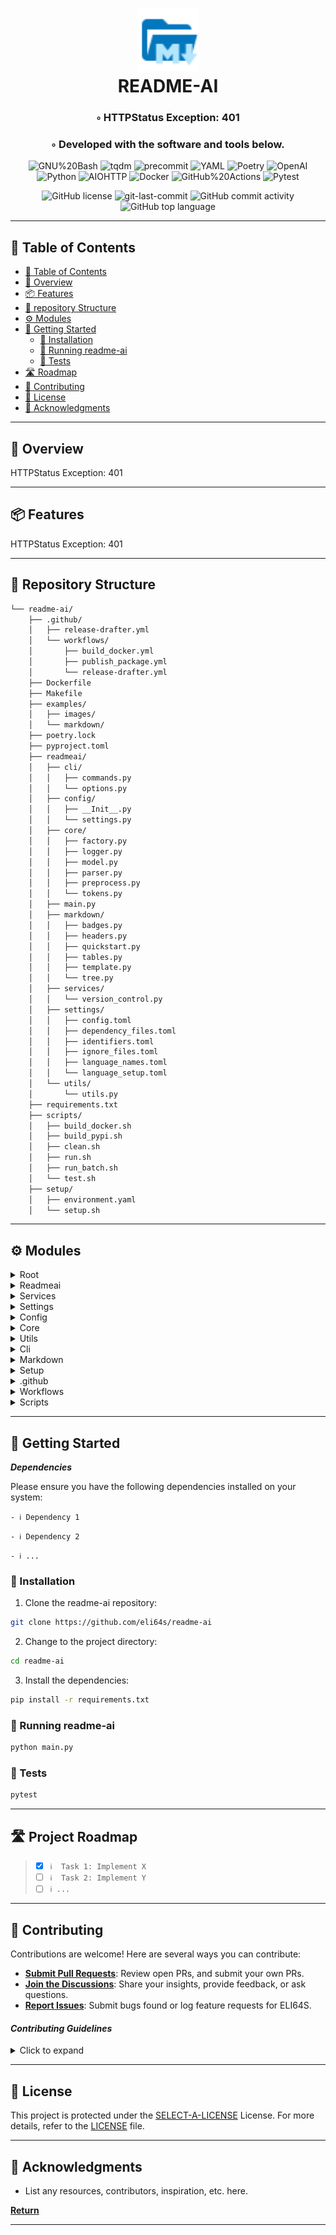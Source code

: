 <div align="center">
<h1 align="center">
<img src="https://raw.githubusercontent.com/PKief/vscode-material-icon-theme/ec559a9f6bfd399b82bb44393651661b08aaf7ba/icons/folder-markdown-open.svg" width="100" />
<br>README-AI</h1>
<h3>◦ HTTPStatus Exception: 401</h3>
<h3>◦ Developed with the software and tools below.</h3>

<p align="center">
<img src="https://img.shields.io/badge/GNU%20Bash-4EAA25.svg?style=flat-square&logo=GNU-Bash&logoColor=white" alt="GNU%20Bash" />
<img src="https://img.shields.io/badge/tqdm-FFC107.svg?style=flat-square&logo=tqdm&logoColor=black" alt="tqdm" />
<img src="https://img.shields.io/badge/precommit-FAB040.svg?style=flat-square&logo=pre-commit&logoColor=black" alt="precommit" />
<img src="https://img.shields.io/badge/YAML-CB171E.svg?style=flat-square&logo=YAML&logoColor=white" alt="YAML" />
<img src="https://img.shields.io/badge/Poetry-60A5FA.svg?style=flat-square&logo=Poetry&logoColor=white" alt="Poetry" />
<img src="https://img.shields.io/badge/OpenAI-412991.svg?style=flat-square&logo=OpenAI&logoColor=white" alt="OpenAI" />

<img src="https://img.shields.io/badge/Python-3776AB.svg?style=flat-square&logo=Python&logoColor=white" alt="Python" />
<img src="https://img.shields.io/badge/AIOHTTP-2C5BB4.svg?style=flat-square&logo=AIOHTTP&logoColor=white" alt="AIOHTTP" />
<img src="https://img.shields.io/badge/Docker-2496ED.svg?style=flat-square&logo=Docker&logoColor=white" alt="Docker" />
<img src="https://img.shields.io/badge/GitHub%20Actions-2088FF.svg?style=flat-square&logo=GitHub-Actions&logoColor=white" alt="GitHub%20Actions" />
<img src="https://img.shields.io/badge/Pytest-0A9EDC.svg?style=flat-square&logo=Pytest&logoColor=white" alt="Pytest" />
</p>
<img src="https://img.shields.io/github/license/eli64s/readme-ai?style=flat-square&color=5D6D7E" alt="GitHub license" />
<img src="https://img.shields.io/github/last-commit/eli64s/readme-ai?style=flat-square&color=5D6D7E" alt="git-last-commit" />
<img src="https://img.shields.io/github/commit-activity/m/eli64s/readme-ai?style=flat-square&color=5D6D7E" alt="GitHub commit activity" />
<img src="https://img.shields.io/github/languages/top/eli64s/readme-ai?style=flat-square&color=5D6D7E" alt="GitHub top language" />
</div>

---

## 📖 Table of Contents
- [📖 Table of Contents](#-table-of-contents)
- [📍 Overview](#-overview)
- [📦 Features](#-features)
- [📂 repository Structure](#-repository-structure)
- [⚙️ Modules](#modules)
- [🚀 Getting Started](#-getting-started)
    - [🔧 Installation](#-installation)
    - [🤖 Running readme-ai](#-running-readme-ai)
    - [🧪 Tests](#-tests)
- [🛣 Roadmap](#-roadmap)
- [🤝 Contributing](#-contributing)
- [📄 License](#-license)
- [👏 Acknowledgments](#-acknowledgments)

---


## 📍 Overview

HTTPStatus Exception: 401

---

## 📦 Features

HTTPStatus Exception: 401

---


## 📂 Repository Structure

```sh
└── readme-ai/
    ├── .github/
    │   ├── release-drafter.yml
    │   └── workflows/
    │       ├── build_docker.yml
    │       ├── publish_package.yml
    │       └── release-drafter.yml
    ├── Dockerfile
    ├── Makefile
    ├── examples/
    │   ├── images/
    │   └── markdown/
    ├── poetry.lock
    ├── pyproject.toml
    ├── readmeai/
    │   ├── cli/
    │   │   ├── commands.py
    │   │   └── options.py
    │   ├── config/
    │   │   ├── __Init__.py
    │   │   └── settings.py
    │   ├── core/
    │   │   ├── factory.py
    │   │   ├── logger.py
    │   │   ├── model.py
    │   │   ├── parser.py
    │   │   ├── preprocess.py
    │   │   └── tokens.py
    │   ├── main.py
    │   ├── markdown/
    │   │   ├── badges.py
    │   │   ├── headers.py
    │   │   ├── quickstart.py
    │   │   ├── tables.py
    │   │   ├── template.py
    │   │   └── tree.py
    │   ├── services/
    │   │   └── version_control.py
    │   ├── settings/
    │   │   ├── config.toml
    │   │   ├── dependency_files.toml
    │   │   ├── identifiers.toml
    │   │   ├── ignore_files.toml
    │   │   ├── language_names.toml
    │   │   └── language_setup.toml
    │   └── utils/
    │       └── utils.py
    ├── requirements.txt
    ├── scripts/
    │   ├── build_docker.sh
    │   ├── build_pypi.sh
    │   ├── clean.sh
    │   ├── run.sh
    │   ├── run_batch.sh
    │   └── test.sh
    ├── setup/
    │   ├── environment.yaml
    │   └── setup.sh

```

---


## ⚙️ Modules

<details closed><summary>Root</summary>

| File                                                                               | Summary                   |
| ---                                                                                | ---                       |
| [pyproject.toml](https://github.com/eli64s/readme-ai/blob/main/pyproject.toml)     | HTTPStatus Exception: 401 |
| [poetry.lock](https://github.com/eli64s/readme-ai/blob/main/poetry.lock)           | HTTPStatus Exception: 401 |
| [Makefile](https://github.com/eli64s/readme-ai/blob/main/Makefile)                 | HTTPStatus Exception: 401 |
| [requirements.txt](https://github.com/eli64s/readme-ai/blob/main/requirements.txt) | HTTPStatus Exception: 401 |
| [Dockerfile](https://github.com/eli64s/readme-ai/blob/main/Dockerfile)             | HTTPStatus Exception: 401 |

</details>

<details closed><summary>Readmeai</summary>

| File                                                                      | Summary                   |
| ---                                                                       | ---                       |
| [main.py](https://github.com/eli64s/readme-ai/blob/main/readmeai/main.py) | HTTPStatus Exception: 401 |

</details>

<details closed><summary>Services</summary>

| File                                                                                                     | Summary                   |
| ---                                                                                                      | ---                       |
| [version_control.py](https://github.com/eli64s/readme-ai/blob/main/readmeai/services/version_control.py) | HTTPStatus Exception: 401 |

</details>

<details closed><summary>Settings</summary>

| File                                                                                                           | Summary                   |
| ---                                                                                                            | ---                       |
| [config.toml](https://github.com/eli64s/readme-ai/blob/main/readmeai/settings/config.toml)                     | HTTPStatus Exception: 401 |
| [language_names.toml](https://github.com/eli64s/readme-ai/blob/main/readmeai/settings/language_names.toml)     | HTTPStatus Exception: 401 |
| [ignore_files.toml](https://github.com/eli64s/readme-ai/blob/main/readmeai/settings/ignore_files.toml)         | HTTPStatus Exception: 401 |
| [identifiers.toml](https://github.com/eli64s/readme-ai/blob/main/readmeai/settings/identifiers.toml)           | HTTPStatus Exception: 401 |
| [dependency_files.toml](https://github.com/eli64s/readme-ai/blob/main/readmeai/settings/dependency_files.toml) | HTTPStatus Exception: 401 |
| [language_setup.toml](https://github.com/eli64s/readme-ai/blob/main/readmeai/settings/language_setup.toml)     | HTTPStatus Exception: 401 |

</details>

<details closed><summary>Config</summary>

| File                                                                                     | Summary                   |
| ---                                                                                      | ---                       |
| [__Init__.py](https://github.com/eli64s/readme-ai/blob/main/readmeai/config/__Init__.py) | HTTPStatus Exception: 401 |
| [settings.py](https://github.com/eli64s/readme-ai/blob/main/readmeai/config/settings.py) | HTTPStatus Exception: 401 |

</details>

<details closed><summary>Core</summary>

| File                                                                                       | Summary                   |
| ---                                                                                        | ---                       |
| [parser.py](https://github.com/eli64s/readme-ai/blob/main/readmeai/core/parser.py)         | HTTPStatus Exception: 401 |
| [logger.py](https://github.com/eli64s/readme-ai/blob/main/readmeai/core/logger.py)         | HTTPStatus Exception: 401 |
| [tokens.py](https://github.com/eli64s/readme-ai/blob/main/readmeai/core/tokens.py)         | HTTPStatus Exception: 401 |
| [factory.py](https://github.com/eli64s/readme-ai/blob/main/readmeai/core/factory.py)       | HTTPStatus Exception: 401 |
| [preprocess.py](https://github.com/eli64s/readme-ai/blob/main/readmeai/core/preprocess.py) | HTTPStatus Exception: 401 |
| [model.py](https://github.com/eli64s/readme-ai/blob/main/readmeai/core/model.py)           | HTTPStatus Exception: 401 |

</details>

<details closed><summary>Utils</summary>

| File                                                                              | Summary                   |
| ---                                                                               | ---                       |
| [utils.py](https://github.com/eli64s/readme-ai/blob/main/readmeai/utils/utils.py) | HTTPStatus Exception: 401 |

</details>

<details closed><summary>Cli</summary>

| File                                                                                  | Summary                   |
| ---                                                                                   | ---                       |
| [options.py](https://github.com/eli64s/readme-ai/blob/main/readmeai/cli/options.py)   | HTTPStatus Exception: 401 |
| [commands.py](https://github.com/eli64s/readme-ai/blob/main/readmeai/cli/commands.py) | HTTPStatus Exception: 401 |

</details>

<details closed><summary>Markdown</summary>

| File                                                                                           | Summary                   |
| ---                                                                                            | ---                       |
| [quickstart.py](https://github.com/eli64s/readme-ai/blob/main/readmeai/markdown/quickstart.py) | HTTPStatus Exception: 401 |
| [tree.py](https://github.com/eli64s/readme-ai/blob/main/readmeai/markdown/tree.py)             | HTTPStatus Exception: 401 |
| [badges.py](https://github.com/eli64s/readme-ai/blob/main/readmeai/markdown/badges.py)         | HTTPStatus Exception: 401 |
| [tables.py](https://github.com/eli64s/readme-ai/blob/main/readmeai/markdown/tables.py)         | HTTPStatus Exception: 401 |
| [template.py](https://github.com/eli64s/readme-ai/blob/main/readmeai/markdown/template.py)     | HTTPStatus Exception: 401 |
| [headers.py](https://github.com/eli64s/readme-ai/blob/main/readmeai/markdown/headers.py)       | HTTPStatus Exception: 401 |

</details>

<details closed><summary>Setup</summary>

| File                                                                                     | Summary                   |
| ---                                                                                      | ---                       |
| [environment.yaml](https://github.com/eli64s/readme-ai/blob/main/setup/environment.yaml) | HTTPStatus Exception: 401 |
| [setup.sh](https://github.com/eli64s/readme-ai/blob/main/setup/setup.sh)                 | HTTPStatus Exception: 401 |

</details>

<details closed><summary>.github</summary>

| File                                                                                             | Summary                   |
| ---                                                                                              | ---                       |
| [release-drafter.yml](https://github.com/eli64s/readme-ai/blob/main/.github/release-drafter.yml) | HTTPStatus Exception: 401 |

</details>

<details closed><summary>Workflows</summary>

| File                                                                                                       | Summary                   |
| ---                                                                                                        | ---                       |
| [build_docker.yml](https://github.com/eli64s/readme-ai/blob/main/.github/workflows/build_docker.yml)       | HTTPStatus Exception: 401 |
| [publish_package.yml](https://github.com/eli64s/readme-ai/blob/main/.github/workflows/publish_package.yml) | HTTPStatus Exception: 401 |
| [release-drafter.yml](https://github.com/eli64s/readme-ai/blob/main/.github/workflows/release-drafter.yml) | HTTPStatus Exception: 401 |

</details>

<details closed><summary>Scripts</summary>

| File                                                                                     | Summary                   |
| ---                                                                                      | ---                       |
| [run_batch.sh](https://github.com/eli64s/readme-ai/blob/main/scripts/run_batch.sh)       | HTTPStatus Exception: 401 |
| [clean.sh](https://github.com/eli64s/readme-ai/blob/main/scripts/clean.sh)               | HTTPStatus Exception: 401 |
| [run.sh](https://github.com/eli64s/readme-ai/blob/main/scripts/run.sh)                   | HTTPStatus Exception: 401 |
| [build_pypi.sh](https://github.com/eli64s/readme-ai/blob/main/scripts/build_pypi.sh)     | HTTPStatus Exception: 401 |
| [build_docker.sh](https://github.com/eli64s/readme-ai/blob/main/scripts/build_docker.sh) | HTTPStatus Exception: 401 |
| [test.sh](https://github.com/eli64s/readme-ai/blob/main/scripts/test.sh)                 | HTTPStatus Exception: 401 |

</details>

---

## 🚀 Getting Started

***Dependencies***

Please ensure you have the following dependencies installed on your system:

`- ℹ️ Dependency 1`

`- ℹ️ Dependency 2`

`- ℹ️ ...`

### 🔧 Installation

1. Clone the readme-ai repository:
```sh
git clone https://github.com/eli64s/readme-ai
```

2. Change to the project directory:
```sh
cd readme-ai
```

3. Install the dependencies:
```sh
pip install -r requirements.txt
```

### 🤖 Running readme-ai

```sh
python main.py
```

### 🧪 Tests
```sh
pytest
```

---


## 🛣 Project Roadmap

> - [X] `ℹ️  Task 1: Implement X`
> - [ ] `ℹ️  Task 2: Implement Y`
> - [ ] `ℹ️ ...`


---

## 🤝 Contributing

Contributions are welcome! Here are several ways you can contribute:

- **[Submit Pull Requests](https://github.com/eli64s/readme-ai/blob/main/CONTRIBUTING.md)**: Review open PRs, and submit your own PRs.
- **[Join the Discussions](https://github.com/eli64s/readme-ai/discussions)**: Share your insights, provide feedback, or ask questions.
- **[Report Issues](https://github.com/eli64s/readme-ai/issues)**: Submit bugs found or log feature requests for ELI64S.

#### *Contributing Guidelines*

<details closed>
<summary>Click to expand</summary>

1. **Fork the Repository**: Start by forking the project repository to your GitHub account.
2. **Clone Locally**: Clone the forked repository to your local machine using a Git client.
   ```sh
   git clone <your-forked-repo-url>
   ```
3. **Create a New Branch**: Always work on a new branch, giving it a descriptive name.
   ```sh
   git checkout -b new-feature-x
   ```
4. **Make Your Changes**: Develop and test your changes locally.
5. **Commit Your Changes**: Commit with a clear and concise message describing your updates.
   ```sh
   git commit -m 'Implemented new feature x.'
   ```
6. **Push to GitHub**: Push the changes to your forked repository.
   ```sh
   git push origin new-feature-x
   ```
7. **Submit a Pull Request**: Create a PR against the original project repository. Clearly describe the changes and their motivations.

Once your PR is reviewed and approved, it will be merged into the main branch.

</details>

---

## 📄 License


This project is protected under the [SELECT-A-LICENSE](https://choosealicense.com/licenses) License. For more details, refer to the [LICENSE](https://choosealicense.com/licenses/) file.

---

## 👏 Acknowledgments

- List any resources, contributors, inspiration, etc. here.

[**Return**](#Top)

---

